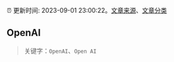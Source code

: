 :alarm_clock: 更新时间: 2023-09-01 23:00:22。[文章来源](/README.md)、[文章分类](/TAGS.md)

## OpenAI


> 关键字：`OpenAI`、`Open AI`



